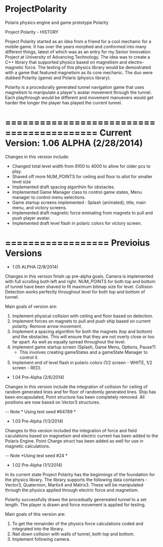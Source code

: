 ProjectPolarity
===============

Polaris physics engine and game prototype Polarity

Project Polarity - HISTORY

Project Polarity started as an idea from a friend for a cool mechanic for a mobile game. It has over the years morphed and 
conformed into many different things, latest of which was as an entry for my Senior Innovation Project at University of 
Advancing Technology. The idea was to create a C++ library that supported physics based on magnetism and electro-magnetic
force. The testing of this physics library would be demostrated with a game that featured magnetism as its core mechanic.
The duo were dubbed Polarity (game) and Polaris (physics library). 
  
Polarity is a procedurally generated tunnel navigation game that uses magnetism to manipulate a player's avatar movement
through the tunnel. Each playthrough would be different and movement manuevers would get harder the longer the player has
played the current tunnel. 

==========================================
Current Version: 1.06 ALPHA (2/28/2014)
==========================================

Changes in this version include: 
- Changed total level width from 8100 to 4000 to allow for older pcs to play. 
- Shaved off more NUM_POINTS for ceiling and floor to allot for smaller level size
- Implemented draft spacing algorthim for obstacles. 
- Implemented Game Manager class to control game states, Menu manager to control menu selections.
- Game startup screens implemented : Splash (animated), title, main menu, and victory screens.
- Implemented draft magnetic force eminating from magnets to pull and push player avatar. 
- Implemented draft level flash in polaric colors for victory screen. 

==================
Previoius Versions
==================
- 1.05 ALPHA (2/9/2014)

Changes in this version finish up pre-alpha goals. Camera is implemented with full scrolling both left and right. NUM_POINTS for both top and bottom of tunnel have been shaved to fit maximum bitmap size for level. Collision Detection works perfectly throughout level for both top and bottom of tunnel. 

Main goals of version are:
1) Implement physical collision with ceiling and floor based on detection.
2) Implement forces on magnets to pull and push ship based on current polarity. Remove arrow movement.
3) Implement a spacing algorithm for both the magnets (top and bottom) and the obstacles. This will ensure that they are    not overly close or too far apart. As well as equally spread throughout the level.
4) Implement game startup screen (Splash, Game Menu, Options, Pause?)
      - This involves creating gameStates and a gameState Manager to control it. 
5) Implement end of level flash in polaric colors (1/2 screen - WHITE, 1/2 screen - RED).


- 1.04 Pre-Alpha (2/6/2014)

Changes in this version include the integration of collision for ceiling of random generated lines and for floor of randomly generated lines. Ship has been encapsulated, Point structure has been completely removed. All positions are now based on Vector3 structures. 

-- Note * Using test seed #64789 *

- 1.03 Pre-Alpha (1/3/2014)

Changes to this version included the integration of force and field caculations based on magnetism and electric current 
has been added to the Polaris Engine. Point Charge struct has been added as well for use in magnetic calculations. 

-- Note *Using test seed #24 *

- 1.02 Pre-Alpha (1/1/2014)

In its current state Project Polarity has the beginnings of the foundation for the physics library. The library supports 
the following data containers - Vector3, Quaternion, Martix4 and Matrix3. These will be manipulated through the physics
applied through electric force and magnetism. 

Polarity successfully draws the procedually genereated tunnel to a set length. The player is drawn and force movement is 
applied for testing. 

Main goals of this version are:
1) To get the remainder of the physics force calculations coded and integrated into the library.
2) Nail down collision with walls of tunnel, both top and bottom. 
3) Implement following camera. 

